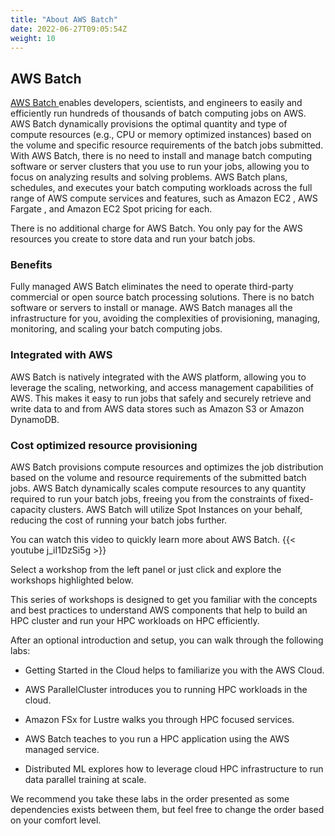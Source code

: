 ```yaml
---
title: "About AWS Batch"
date: 2022-06-27T09:05:54Z
weight: 10
---
```


## AWS Batch

[AWS Batch ](https://aws.amazon.com/batch/) enables developers, scientists, and engineers to easily and efficiently run hundreds of thousands of batch computing jobs on AWS. AWS Batch dynamically provisions the optimal quantity and type of compute resources (e.g., CPU or memory optimized instances) based on the volume and specific resource requirements of the batch jobs submitted. With AWS Batch, there is no need to install and manage batch computing software or server clusters that you use to run your jobs, allowing you to focus on analyzing results and solving problems. AWS Batch plans, schedules, and executes your batch computing workloads across the full range of AWS compute services and features, such as Amazon EC2 , AWS Fargate , and Amazon EC2 Spot pricing  for each.

There is no additional charge for AWS Batch. You only pay for the AWS resources you create to store data and run your batch jobs.

### Benefits
Fully managed
AWS Batch eliminates the need to operate third-party commercial or open source batch processing solutions. There is no batch software or servers to install or manage. AWS Batch manages all the infrastructure for you, avoiding the complexities of provisioning, managing, monitoring, and scaling your batch computing jobs.

### Integrated with AWS
AWS Batch is natively integrated with the AWS platform, allowing you to leverage the scaling, networking, and access management capabilities of AWS. This makes it easy to run jobs that safely and securely retrieve and write data to and from AWS data stores such as Amazon S3 or Amazon DynamoDB.

### Cost optimized resource provisioning
AWS Batch provisions compute resources and optimizes the job distribution based on the volume and resource requirements of the submitted batch jobs. AWS Batch dynamically scales compute resources to any quantity required to run your batch jobs, freeing you from the constraints of fixed-capacity clusters. AWS Batch will utilize Spot Instances on your behalf, reducing the cost of running your batch jobs further.


You can watch this video to quickly learn more about AWS Batch.
{{< youtube j_iI1DzSi5g >}}

<!-- Amazon Web Services (AWS) provides the most elastic and scalable cloud infrastructure to run your [High Performance Computing (HPC) applications](https://aws.amazon.com/hpc/). With virtually unlimited capacity, engineers, researchers, and HPC system owners can innovate beyond the limitations of on-premises HPC infrastructure.

AWS delivers an integrated suite of services that provides everything you need to quickly and easily build and manage HPC clusters in the cloud to run the most compute intensive workloads across various industry verticals.

These workloads span the traditional HPC applications, like genomics, computational chemistry, financial risk modeling, computer aided engineering, weather prediction, and seismic imaging, as well as emerging applications, like machine learning, deep learning, and autonomous driving.

HPC on AWS removes the long wait times and lost productivity often associated with on-premises HPC clusters. Flexible configuration and virtually unlimited scalability allow you to grow and shrink your infrastructure as your workloads dictate, not the other way around. Additionally, with access to a broad portfolio of cloud-based services like data analytics, artificial intelligence (AI), and machine learning (ML), you can redefine traditional HPC workflows to innovate faster.

Today, more cloud-based HPC applications run on AWS than on any other cloud. -->

Select a workshop from the left panel or just click and explore the workshops highlighted below.

This series of workshops is designed to get you familiar with the concepts and best practices to understand AWS components that help to build an HPC cluster and run your HPC workloads on HPC efficiently.

After an optional introduction and setup, you can walk through the following labs:

- Getting Started in the Cloud helps to familiarize you with the AWS Cloud.

- AWS ParallelCluster introduces you to running HPC workloads in the cloud.

- Amazon FSx for Lustre walks you through HPC focused services.

- AWS Batch teaches to you run a HPC application using the AWS managed service.

- Distributed ML explores how to leverage cloud HPC infrastructure to run data parallel training at scale.

We recommend you take these labs in the order presented as some dependencies exists between them, but feel free to change the order based on your comfort level.
